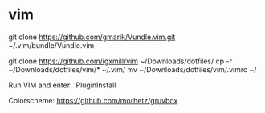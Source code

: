#  vim
git clone https://github.com/gmarik/Vundle.vim.git ~/.vim/bundle/Vundle.vim

git clone https://github.com/igxmill/vim ~/Downloads/dotfiles/
cp -r ~/Downloads/dotfiles/vim/* ~/.vim/
mv ~/Downloads/dotfiles/vim/.vimrc ~/

Run VIM and enter:
:PluginInstall

Colorscheme:
https://github.com/morhetz/gruvbox
